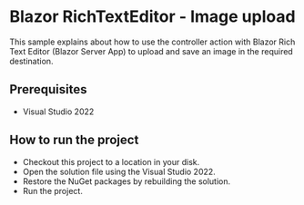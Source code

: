 # Blazor RichTextEditor - Image upload

This sample explains about how to use the controller action with Blazor Rich Text Editor (Blazor Server App) to upload and save an image in the required destination.

## Prerequisites

* Visual Studio 2022

## How to run the project

* Checkout this project to a location in your disk.
* Open the solution file using the Visual Studio 2022.
* Restore the NuGet packages by rebuilding the solution.
* Run the project.